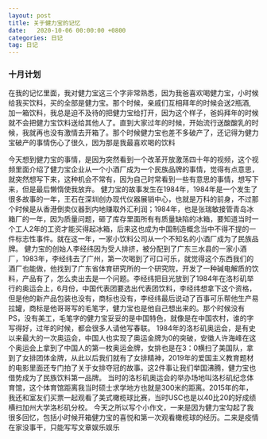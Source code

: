 ```yaml
---
layout: post
title: 关于健力宝的记忆
date:   2020-10-06 00:00:00 +0800
categories: 日记
tag: 日记
---
```


### 十月计划

在我的记忆里面，我对健力宝这三个字非常熟悉，因为我爸喜欢喝健力宝，小时候给我买饮料，买的全部是健力宝。那个时候，亲戚们互相拜年的时候会送2瓶酒, 加一箱饮料，我总是迫不及待的把健力宝给打开，因为这个样子，爸妈拜年的时候就不会把健力宝饮料送给其他人了。直到大家过年的时候，开始流行送酸酸乳的时候，我就再也没有激情去开箱了。那个时候健力宝也差不多破产了，还记得为健力宝破产的事情伤心了很久，因为那是我最喜欢喝的饮料

今天想到健力宝的事情，是因为突然看到一个改革开放激荡四十年的视频，这个视频里面介绍了健力宝企业从一个小酒厂成为一个民族品牌的事情，觉得有点意思，就突然想写下来，这种机会不常有，因为自己时常看到一些有意思的事情，想写下来，但是最后懒惰使我放弃。
健力宝的故事发生在1984年，1984年是一个发生了很多故事的一年，王石在深圳创办现代仪器展销中心，也就是万科的前身，不过那个时候是从香港倒卖仪器到内地赚取外汇利润；1984年，也是张瑞敏接管青岛冰箱厂的一年，因为质量问题，砸了库存里面所有有质量缺陷的冰箱，要知道当时一个工人2年的工资才能买得起冰箱，后来这也成为中国制造概念当中不得不提的一件标志性事件。就在这一年，一家小饮料公司从一个不知名的小酒厂成为了民族品牌。 健力宝的创始人李经纬因为受人排挤，被分配到了广东三水县的一家小酒厂，1983年，李经纬去了广州，第一次喝到了可口可乐，就觉得这个东西我们的酒厂也能做，他找到了广东省体育研究所的一个研究院，开发了一种碱电解质的饮料，产品有了，怎么卖出去是一个问题。李经纬把目光放到了1984年在洛杉矶举行的奥运会上，6月份，中国代表团要选出代表团饮料，李经纬想拿下这个资格，但是他的新产品包装也没有，商标也没有，李经纬最后说动了百事可乐帮他生产易拉罐，商标是他哥哥写的毛笔字，健力宝也是他自己想出来的。那个时候没有PS，没有美工，毛笔字的健力宝妥妥的是中国特色，就像是在中国农村，谁的字写得好，过年的时候，都会很多人请他写春联。
1984年的洛杉矶奥运会，是有史以来最大的一次奥运会，中国人也实现了奥运金牌为0的突破，安徽人许海峰在这个奥运会上拿到了中国人的第一枚奥运金牌，女排也是在3：0横扫了美国队，拿到了女排团体金牌，从此以后我们就有了女排精神，2019年的爱国主义教育题材的电影里面还专门拍了关于女排夺冠的故事。这2件事让我们举国沸腾，健力宝也借势成为了民族饮料第一品牌。
当时的洛杉矶奥运会的举办场地叫洛杉矶纪念体育馆，这个体育馆距离我当时硕士求学地方也就是300米的距离。2015年的年，我还和室友们买票一起观看了美式橄榄球比赛，当时USC也是以40比20的好成绩横扫加州大学洛杉矶分校。
今天之所以写个小作文，一来是因为健力宝勾起了我很多回忆，包括小时候开箱健力宝的喜悦和第一次观看橄榄球的经历。二来是疫情在家没事干，只能写写文章娱乐娱乐















    
                

